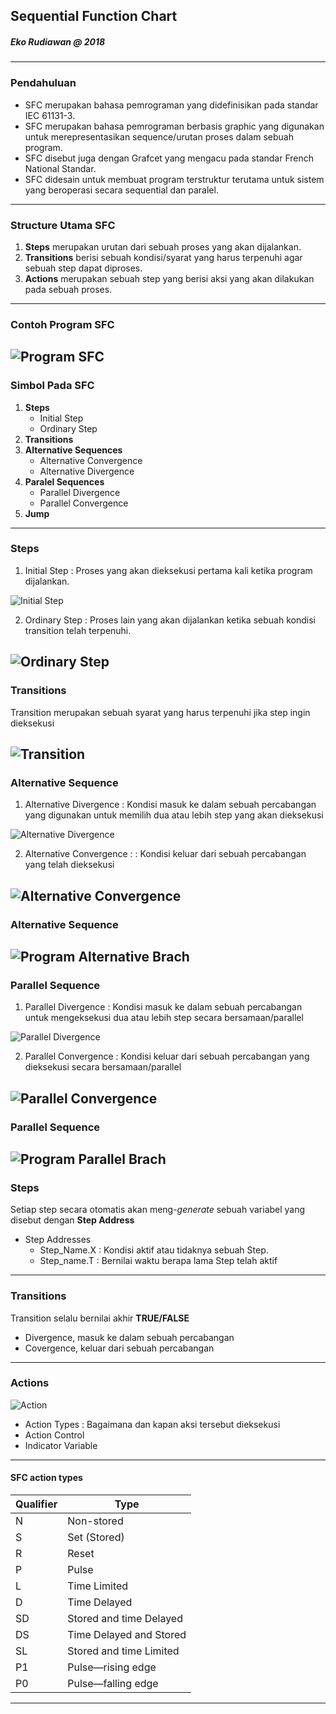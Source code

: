 ## Sequential Function Chart
##### Eko Rudiawan @ 2018
---

### Pendahuluan
* SFC merupakan bahasa pemrograman yang didefinisikan pada standar IEC 61131-3.
* SFC merupakan bahasa pemrograman berbasis graphic yang digunakan untuk merepresentasikan sequence/urutan proses dalam sebuah program.
* SFC disebut juga dengan Grafcet yang mengacu pada standar French National Standar.
* SFC didesain untuk membuat program terstruktur terutama untuk sistem yang beroperasi secara sequential dan paralel.
---

### Structure Utama SFC
1. **Steps** merupakan urutan dari sebuah proses yang akan dijalankan.
2. **Transitions** berisi sebuah kondisi/syarat yang harus terpenuhi agar sebuah step dapat diproses. 
3. **Actions** merupakan sebuah step yang berisi aksi yang akan dilakukan pada sebuah proses.
---

### Contoh Program SFC
![Program SFC](assets/image/program_sfc.png)
---

### Simbol Pada SFC
1. **Steps** 
    * Initial Step
    * Ordinary Step
2. **Transitions** 
3. **Alternative Sequences**
    * Alternative Convergence
    * Alternative Divergence
4. **Paralel Sequences**
    * Parallel Divergence
    * Parallel Convergence
5. **Jump**
---

### Steps
1. Initial Step : Proses yang akan dieksekusi pertama kali ketika program dijalankan.

![Initial Step](assets/image/initial_step.png)

2. Ordinary Step : Proses lain yang akan dijalankan ketika sebuah kondisi transition telah terpenuhi.

![Ordinary Step](assets/image/ordinary_step.png)
---

### Transitions
Transition merupakan sebuah syarat yang harus terpenuhi jika step ingin dieksekusi

![Transition](assets/image/transition.png)
---

### Alternative Sequence
1. Alternative Divergence : Kondisi masuk ke dalam sebuah percabangan yang digunakan untuk memilih dua atau lebih step yang akan dieksekusi

![Alternative Divergence](assets/image/alternative_divergence.png)

2. Alternative Convergence : : Kondisi keluar dari sebuah percabangan yang telah dieksekusi

![Alternative Convergence](assets/image/alternative_convergence.png)
---

### Alternative Sequence
![Program Alternative Brach](assets/image/program_alternative_branch.png)
---

### Parallel Sequence
1. Parallel Divergence : Kondisi masuk ke dalam sebuah percabangan untuk mengeksekusi dua atau lebih step secara bersamaan/parallel

![Parallel Divergence](assets/image/parallel_divergence.png)

2. Parallel Convergence : Kondisi keluar dari sebuah percabangan yang dieksekusi secara bersamaan/parallel

![Parallel Convergence](assets/image/parallel_convergence.png)
---

### Parallel Sequence
![Program Parallel Brach](assets/image/program_parallel_branch.png)
---

### Steps 
Setiap step secara otomatis akan meng-*generate* sebuah variabel yang disebut dengan **Step Address**
* Step Addresses
    * Step_Name.X : Kondisi aktif atau tidaknya sebuah Step.
    * Step_name.T : Bernilai waktu berapa lama Step telah aktif
---

### Transitions
Transition selalu bernilai akhir **TRUE/FALSE**
* Divergence, masuk ke dalam sebuah percabangan
* Covergence, keluar dari sebuah percabangan
---

### Actions
![Action](assets/image/program_action.png)
* Action Types : Bagaimana dan kapan aksi tersebut dieksekusi
* Action Control
* Indicator Variable
---

#### SFC action types
|Qualifier|Type|
|---------|----|
|N|Non-stored|
|S|Set (Stored)|
|R|Reset|
|P|Pulse|
|L|Time Limited|
|D|Time Delayed|
|SD|Stored and time Delayed|
|DS|Time Delayed and Stored|
|SL|Stored and time Limited|
|P1|Pulse—rising edge|
|P0|Pulse—falling edge|
---